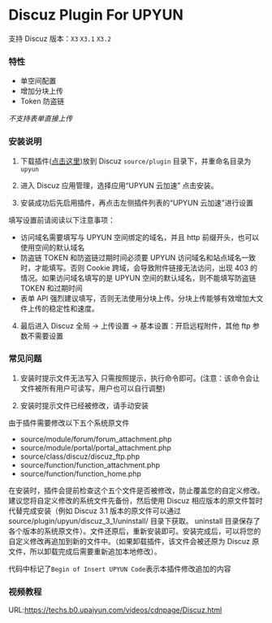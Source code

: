 # Discuz Plugin For UPYUN
 支持 Discuz 版本：`X3` `X3.1` `X3.2`
### 特性
* 单空间配置
* 增加分块上传
* Token 防盗链

*不支持表单直接上传*

### 安装说明

1. 下载插件([点击这里](https://github.com/upyun/discuz-plugin/archive/master.zip))放到 Discuz `source/plugin` 目录下，并重命名目录为 `upyun`

2. 进入 Discuz 应用管理，选择应用“UPYUN 云加速” 点击安装。

3. 安装成功后先启用插件，再点击左侧插件列表的“UPYUN 云加速”进行设置

  填写设置前请阅读以下注意事项：
  * 访问域名需要填写与 UPYUN 空间绑定的域名，并且 http 前缀开头，也可以使用空间的默认域名
  * 防盗链 TOKEN 和防盗链过期时间必须要 UPYUN 访问域名和站点域名一致时，才能填写。否则 Cookie 跨域，会导致附件链接无法访问，出现 403 的情况。如果访问域名填写的是 UPYUN 空间的默认域名，则不能填写防盗链 TOKEN 和过期时间
  * 表单 API 强烈建议填写，否则无法使用分块上传。分块上传能够有效增加大文件上传的稳定性和速度。

4. 最后进入 Discuz 全局 -> 上传设置 -> 基本设置：开启远程附件，其他 ftp 参数不需要设置

### 常见问题
1. 安装时提示文件无法写入
只需按照提示，执行命令即可。(注意：该命令会让文件被所有用户可读写，用户也可以自行调整)

2. 安装时提示文件已经被修改，请手动安装

  由于插件需要修改以下五个系统原文件
  * source/module/forum/forum_attachment.php
  * source/module/portal/portal_attachment.php 
  * source/class/discuz/discuz_ftp.php 
  * source/function/function_attachment.php
  * source/function/function_home.php

  在安装时，插件会提前检查这个五个文件是否被修改，防止覆盖您的自定义修改。建议您将自定义修改的系统文件先备份，然后使用 Discuz 相应版本的原文件暂时代替完成安装（例如 Discuz 3.1 版本的原文件可以通过 source/plugin/upyun/discuz_3_1/uninstall/ 目录下获取。 uninstall 目录保存了各个版本的系统原文件）。文件还原后，重新安装即可。安装完成后，可以将您的自定义修改再追加到新的文件中。（如果卸载插件，该文件会被还原为 Discuz 原文件，所以卸载完成后需要重新追加本地修改）。
  
  代码中标记了`Begin of Insert UPYUN Code`表示本插件修改追加的内容

### 视频教程

URL:https://techs.b0.upaiyun.com/videos/cdnpage/Discuz.html

